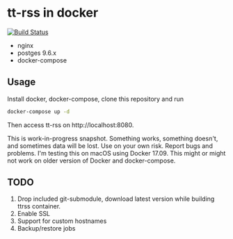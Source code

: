 # tt-rss in docker

[![Build Status](https://travis-ci.org/sashkab/ttrss-docker.svg?branch=master)](https://travis-ci.org/sashkab/ttrss-docker)

* nginx
* postges 9.6.x
* docker-compose

## Usage

Install docker, docker-compose, clone this repository and run

```sh
docker-compose up -d
```

Then access tt-rss on http://localhost:8080.

This is work-in-progress snapshot. Something works, something doesn't, and sometimes data will be lost. Use on your own risk. Report bugs and problems. I'm testing this on macOS using Docker 17.09. This might or might not work on older version of Docker and docker-compose.

## TODO

1. Drop included git-submodule, download latest version while building ttrss container.
1. Enable SSL
1. Support for custom hostnames
1. Backup/restore jobs
